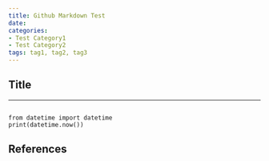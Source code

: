```yaml
---
title: Github Markdown Test
date: 
categories:
- Test Category1
- Test Category2
tags: tag1, tag2, tag3
---
```


## Title

***

<pre><code>
from datetime import datetime
print(datetime.now())
</code></pre>

## References